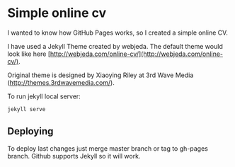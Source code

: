 # Simple online cv

I wanted to know how GitHub Pages works, so I created a simple online CV.

I have used a Jekyll Theme created by webjeda. The default theme would look like here [http://webjeda.com/online-cv/](http://webjeda.com/online-cv/).

Original theme is designed by Xiaoying Riley at 3rd Wave Media (http://themes.3rdwavemedia.com/).

To run jekyll local server:

```bash
jekyll serve
```
## Deploying

To deploy last changes just merge master branch or tag to gh-pages branch. Github supports Jekyll so it will work.
